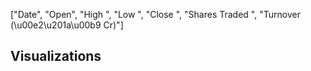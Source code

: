 ["Date", "Open", "High ", "Low ", "Close ", "Shares Traded ", "Turnover (\u00e2\u201a\u00b9 Cr)"]

## Visualizations
